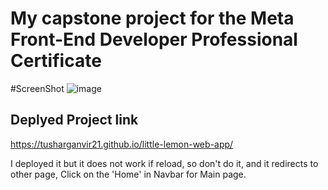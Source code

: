 # My capstone project for the Meta Front-End Developer Professional Certificate

#ScreenShot
![image](https://github.com/user-attachments/assets/87fa72e2-cb5b-411e-9895-fd974d8e3487)

## Deplyed Project link
https://tusharganvir21.github.io/little-lemon-web-app/

I deployed it but it does not work if reload, so don't do it, and it redirects to other page, Click on the 'Home' in Navbar for Main page.  
